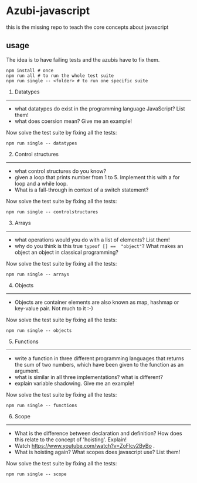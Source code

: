 Azubi-javascript
================

this is the missing repo to teach the core concepts about javascript

usage
---------

The idea is to have failing tests and the azubis have to fix them.

    npm install # once
    npm run all # to run the whole test suite
    npm run single -- <folder> # to run one specific suite


1. Datatypes
-------------

- what datatypes do exist in the programming language JavaScript?  List them!
- what does coersion mean? Give me an example!

Now solve the test suite by fixing all the tests:

```npm run single -- datatypes```

2. Control structures
---------------------

- what control structures do you know?
- given a loop that prints number from 1 to 5. Implement this with a for loop and a while loop.
- What is a fall-through in context of a switch statement?

Now solve the test suite by fixing all the tests:

```npm run single -- controlstructures```

3. Arrays
---------------------

- what operations would you do with a list of elements? List them!
- why do you think is this true ```typeof [] ==  "object"```? What makes an object an object in classical programming?

Now solve the test suite by fixing all the tests:

```npm run single -- arrays```


4. Objects
---------------------

- Objects are container elements are also known as map, hashmap or key-value pair. Not much to it :-)

Now solve the test suite by fixing all the tests:

```npm run single -- objects```


5. Functions
---------------------

- write a function in three different programming languages that returns the sum of two numbers, which have been given to the function as an argument.
- what is similar in all three implementations? what is different?
- explain variable shadowing. Give me an example!

Now solve the test suite by fixing all the tests:

```npm run single -- functions```

6. Scope
---------------------

- What is the difference between declaration and definition? How does this relate to the concept of 'hoisting'. Explain!
- Watch https://www.youtube.com/watch?v=ZoFlcv2ByBo . 
- What is hoisting again? What scopes does javascript use? List them!

Now solve the test suite by fixing all the tests:

```npm run single -- scope```
